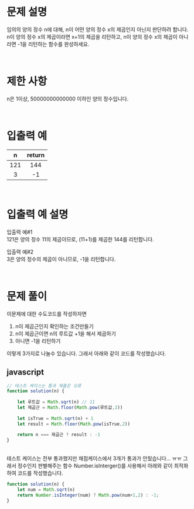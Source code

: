 # 문제 설명

임의의 양의 정수 n에 대해, n이 어떤 양의 정수 x의 제곱인지 아닌지 판단하려 합니다.
n이 양의 정수 x의 제곱이라면 x+1의 제곱을 리턴하고, n이 양의 정수 x의 제곱이 아니라면 -1을 리턴하는 함수를 완성하세요.

<br />

# 제한 사항

n은 1이상, 50000000000000 이하인 양의 정수입니다.

<br />

# 입출력 예

|  n  | return |
| :-: | :----: |
| 121 |  144   |
|  3  |   -1   |

<br />

# 입출력 예 설명

입출력 예#1 <br />
121은 양의 정수 11의 제곱이므로, (11+1)를 제곱한 144를 리턴합니다.

입출력 예#2 <br />
3은 양의 정수의 제곱이 아니므로, -1을 리턴합니다.

<br />

# 문제 풀이
이문제에 대한 수도코드를 작성하자면 <br />
  
1. n이 제곱근인지 확인하는 조건만들기  
2. n이 제곱근이면 n의 루트값 +1을 해서 제곱하기  
3. 아니면 -1을 리턴하기  
  
이렇게 3가지로 나눌수 있습니다. 그래서 아래와 같이 코드를 작성했습니다.


## javascript

```js
// 테스트 케이스는 통과 제출은 오류
function solution(n) {
    
    let 루트값 = Math.sqrt(n) // 11
    let 제곱근 = Math.floor(Math.pow(루트값,2))
   
    let isTrue = Math.sqrt(n) + 1
    let result = Math.floor(Math.pow(isTrue,2))
    
    return n === 제곱근 ? result : -1
}
```
<br />
테스트 케이스는 전부 통과했지만 채점케이스에서 3개가 통과가 안됬습니다... ㅠㅠ 그래서 정수인지 판별해주는 함수 Number.isInterger()를 사용해서 아래와 같이 최적화 하여 코드를 작성했습니다.
<br />

```js
function solution(n) {
    let num = Math.sqrt(n)
    return Number.isInteger(num) ? Math.pow(num+1,2) : -1;
}
```